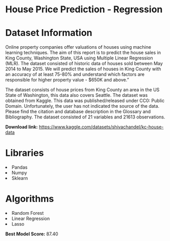 # House Price Prediction - Regression

# Dataset Information
Online property companies offer valuations of houses using machine learning techniques. The aim of this report is to predict the house sales in King County, Washington State, USA using Multiple Linear Regression (MLR). The dataset consisted of historic data of houses sold between May 2014 to May 2015.
We will predict the sales of houses in King County with an accuracy of at least 75-80% and understand which factors are responsible for higher property value - $650K and above.”

The dataset consists of house prices from King County an area in the US State of Washington, this data also covers Seattle. The dataset was obtained from Kaggle. This data was published/released under CC0: Public Domain. Unfortunately, the user has not indicated the source of the data. Please find the citation and database description in the Glossary and Bibliography.
The dataset consisted of 21 variables and 21613 observations.

**Download link:** https://www.kaggle.com/datasets/shivachandel/kc-house-data

# Libraries
<li>Pandas
<li>Numpy
<li>Sklearn

# Algorithms
<li>Random Forest
<li>Linear Regression
<li>Lasso

**Best Model Score:** 87.40

